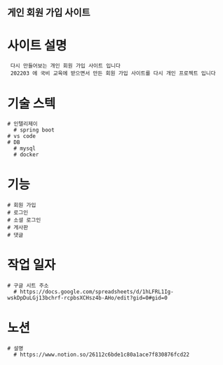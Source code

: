 ## 게인 회원 가입 사이트 
  # 사이트 설명 
     다시 만들어보는 개인 회원 가입 사이트 입니다
     202203 에 국비 교육에 받으면서 만든 회원 가입 사이트를 다시 개인 프로젝트 입니다 
  # 기술 스텍 
    # 인텔리제이 
      # spring boot 
    # vs code 
    # DB 
      # mysql 
      # docker
  # 기능 
    # 회원 가입 
    # 로그인 
    # 소셜 로그인 
    # 게사판 
    # 댓글
  # 작업 일자 
    # 구글 시트 주소 
      # https://docs.google.com/spreadsheets/d/1hLFRL1Ig-wskDpDuLGj13bchrf-rcpbsXCHsz4b-AHo/edit?gid=0#gid=0
  # 노션 
    # 설명 
      # https://www.notion.so/26112c6bde1c80a1ace7f830876fcd22
